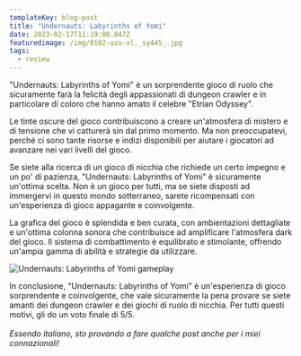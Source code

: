 ```yaml
---
templateKey: blog-post
title: "Undernauts: Labyrinths of Yomi"
date: 2023-02-17T11:19:00.847Z
featuredimage: /img/8102-uzu-xl._sy445_.jpg
tags:
  - review
---
```

"Undernauts: Labyrinths of Yomi" è un sorprendente gioco di ruolo che sicuramente farà la felicità degli appassionati di dungeon crawler e in particolare di coloro che hanno amato il celebre "Etrian Odyssey".

Le tinte oscure del gioco contribuiscono a creare un'atmosfera di mistero e di tensione che vi catturerà sin dal primo momento. Ma non preoccupatevi, perché ci sono tante risorse e indizi disponibili per aiutare i giocatori ad avanzare nei vari livelli del gioco.

Se siete alla ricerca di un gioco di nicchia che richiede un certo impegno e un po' di pazienza, "Undernauts: Labyrinths of Yomi" è sicuramente un'ottima scelta. Non è un gioco per tutti, ma se siete disposti ad immergervi in questo mondo sotterraneo, sarete ricompensati con un'esperienza di gioco appagante e coinvolgente.

La grafica del gioco è splendida e ben curata, con ambientazioni dettagliate e un'ottima colonna sonora che contribuisce ad amplificare l'atmosfera dark del gioco. Il sistema di combattimento è equilibrato e stimolante, offrendo un'ampia gamma di abilità e strategie da utilizzare.

![Undernauts: Labyrinths of Yomi gameplay](/img/maxresdefault-2-.jpg)

In conclusione, "Undernauts: Labyrinths of Yomi" è un'esperienza di gioco sorprendente e coinvolgente, che vale sicuramente la pena provare se siete amanti dei dungeon crawler e dei giochi di ruolo di nicchia. Per tutti questi motivi, gli do un voto finale di 5/5.\
\
*E﻿ssendo italiano, sto provando a fare qualche post anche per i miei connazionali!*